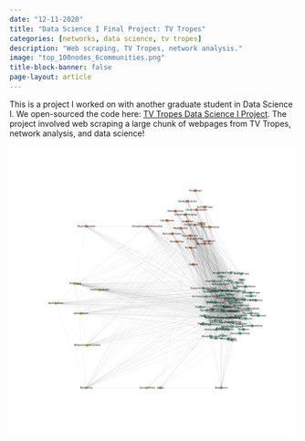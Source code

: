 ```yaml
---
date: "12-11-2020"
title: "Data Science I Final Project: TV Tropes"
categories: [networks, data science, tv tropes]
description: "Web scraping, TV Tropes, network analysis."
image: "top_100nodes_6communities.png"
title-block-banner: false
page-layout: article
---
```


This is a project I worked on with another graduate student in Data Science I. We open-sourced the code here: [TV Tropes Data Science I Project](https://github.com/jwzimmer/tv-tropes). The project involved web scraping a large chunk of webpages from TV Tropes,  network analysis, and data science!

![](top_100nodes_6communities.png)
